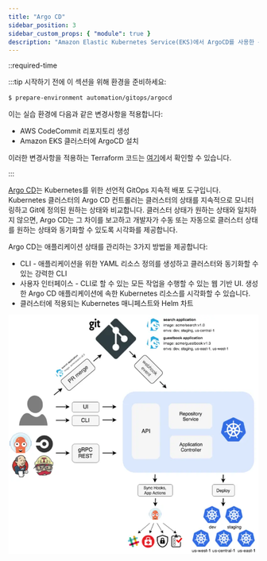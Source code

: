 ```yaml
---
title: "Argo CD"
sidebar_position: 3
sidebar_custom_props: { "module": true }
description: "Amazon Elastic Kubernetes Service(EKS)에서 ArgoCD를 사용한 선언적 GitOps 지속적 배포."
---
```


::required-time

:::tip 시작하기 전에
이 섹션을 위해 환경을 준비하세요:

```bash timeout=300 wait=120
$ prepare-environment automation/gitops/argocd
```

이는 실습 환경에 다음과 같은 변경사항을 적용합니다:

- AWS CodeCommit 리포지토리 생성
- Amazon EKS 클러스터에 ArgoCD 설치

이러한 변경사항을 적용하는 Terraform 코드는 [여기](https://github.com/VAR::MANIFESTS_OWNER/VAR::MANIFESTS_REPOSITORY/tree/VAR::MANIFESTS_REF/manifests/modules/automation/gitops/argocd/.workshop/terraform)에서 확인할 수 있습니다.

:::

[Argo CD](https://argoproj.github.io/cd/)는 Kubernetes를 위한 선언적 GitOps 지속적 배포 도구입니다. Kubernetes 클러스터의 Argo CD 컨트롤러는 클러스터의 상태를 지속적으로 모니터링하고 Git에 정의된 원하는 상태와 비교합니다. 클러스터 상태가 원하는 상태와 일치하지 않으면, Argo CD는 그 차이를 보고하고 개발자가 수동 또는 자동으로 클러스터 상태를 원하는 상태와 동기화할 수 있도록 시각화를 제공합니다.

Argo CD는 애플리케이션 상태를 관리하는 3가지 방법을 제공합니다:

- CLI - 애플리케이션을 위한 YAML 리소스 정의를 생성하고 클러스터와 동기화할 수 있는 강력한 CLI
- 사용자 인터페이스 - CLI로 할 수 있는 모든 작업을 수행할 수 있는 웹 기반 UI. 생성한 Argo CD 애플리케이션에 속한 Kubernetes 리소스를 시각화할 수 있습니다.
- 클러스터에 적용되는 Kubernetes 매니페스트와 Helm 차트

![argo-cd-architecture](assets/argo-cd-architecture.webp)